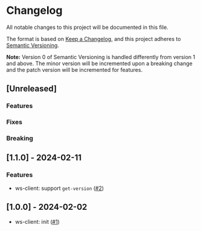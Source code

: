 # Changelog

All notable changes to this project will be documented in this file.

The format is based on [Keep a Changelog](https://keepachangelog.com/en/1.0.0/),
and this project adheres to [Semantic Versioning](https://semver.org/spec/v2.0.0.html).

**Note:** Version 0 of Semantic Versioning is handled differently from version 1 and above.
The minor version will be incremented upon a breaking change and the patch version will be incremented for features.

## [Unreleased]

### Features

### Fixes

### Breaking

## [1.1.0] - 2024-02-11

### Features

- ws-client: support `get-version` ([#2](https://github.com/rpcpool/yellowstone-whirligig-client/pull/2))

## [1.0.0] - 2024-02-02

- ws-client: init ([#1](https://github.com/rpcpool/yellowstone-whirligig-client/pull/1))
